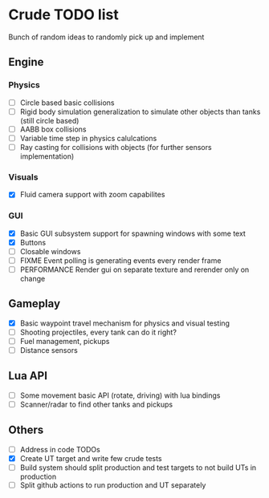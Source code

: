 # Crude TODO list
Bunch of random ideas to randomly pick up and implement

## Engine
### Physics
- [ ] Circle based basic collisions
- [ ] Rigid body simulation generalization to simulate other objects than tanks (still circle based)
- [ ] AABB box collisions
- [ ] Variable time step in physics calulcations
- [ ] Ray casting for collisions with objects (for further sensors implementation)

### Visuals
- [x] Fluid camera support with zoom capabilites

### GUI
- [x] Basic GUI subsystem support for spawning windows with some text 
- [x] Buttons
- [ ] Closable windows
- [ ] FIXME Event polling is generating events every render frame
- [ ] PERFORMANCE Render gui on separate texture and rerender only on change

## Gameplay
- [x] Basic waypoint travel mechanism for physics and visual testing
- [ ] Shooting projectiles, every tank can do it right?
- [ ] Fuel management, pickups
- [ ] Distance sensors

## Lua API
- [ ] Some movement basic API (rotate, driving) with lua bindings
- [ ] Scanner/radar to find other tanks and pickups

## Others
- [ ] Address in code TODOs
- [x] Create UT target and write few crude tests
- [ ] Build system should split production and test targets to not build UTs in production
- [ ] Split github actions to run production and UT separately